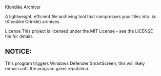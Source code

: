 Klondike Archiver

A lightweight, efficient file archiving tool that compresses your files into .kc (Klondike Crinkle) archives.

License
This project is licensed under the MIT License - see the LICENSE file for details.


NOTICE:
---
This program triggers Windows Defender SmartScreen, this will likely remain until the program gains reputation.
